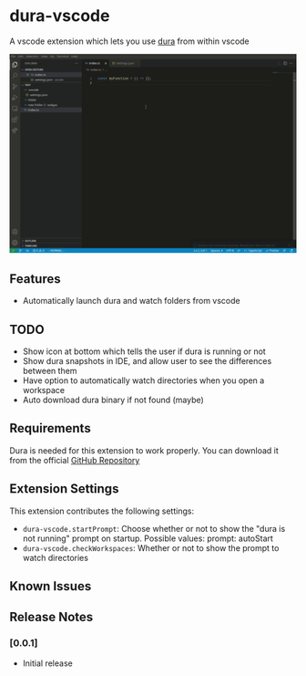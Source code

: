 # dura-vscode

A vscode extension which lets you use [dura](https://github.com/tkellogg/dura) from within vscode

![Demo](assets/demo.gif)

## Features

- Automatically launch dura and watch folders from vscode

## TODO

- Show icon at bottom which tells the user if dura is running or not
- Show dura snapshots in IDE, and allow user to see the differences between them
- Have option to automatically watch directories when you open a workspace
- Auto download dura binary if not found (maybe)

## Requirements

Dura is needed for this extension to work properly. You can download it from the official [GitHub Repository](https://github.com/tkellogg/dura)

## Extension Settings

This extension contributes the following settings:

- `dura-vscode.startPrompt`: Choose whether or not to show the "dura is not running" prompt on startup. Possible values: prompt: autoStart
- `dura-vscode.checkWorkspaces`: Whether or not to show the prompt to watch directories

## Known Issues

## Release Notes

### [0.0.1]

- Initial release
